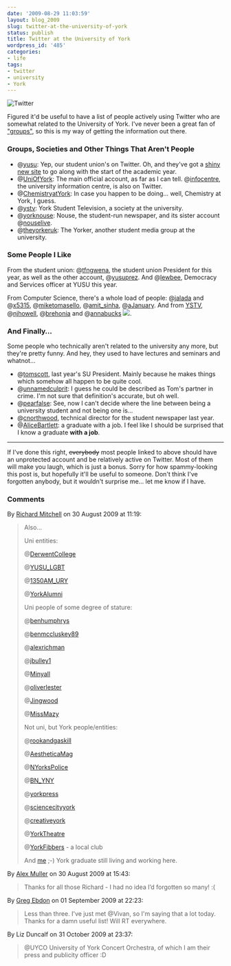 ```yaml
---
date: '2009-08-29 11:03:59'
layout: blog_2009
slug: twitter-at-the-university-of-york
status: publish
title: Twitter at the University of York
wordpress_id: '485'
categories:
- life
tags:
- twitter
- university
- York
---
```


![Twitter](http://alexmuller.s3.amazonaws.com/static/blog/2009-08-29-twitter-logo.png)

Figured it'd be useful to have a list of people actively using Twitter who are
somewhat related to the University of York. I've never been a great fan of
["groups"](http://www.twibes.com/), so this is my way of getting the
information out there.

### Groups, Societies and Other Things That Aren't People

* @[yusu](http://twitter.com/yusu): Yep, our student union's on Twitter. Oh,
   and they've got a [shiny new site](http://www.yusu.org/) to go along with
   the start of the academic year.
* @[UniOfYork](http://twitter.com/UniOfYork): The main official account, as
  far as I can tell. @[infocentre](http://twitter.com/infocentre), the
  university information centre, is also on Twitter.
* @[ChemistryatYork](http://twitter.com/ChemistryatYork): In case you happen
  to be doing… well, Chemistry at York, I guess.
* @[ystv](http://twitter.com/ystv): York Student Television, a society at the
  university.
* @[yorknouse](http://twitter.com/yorknouse): Nouse, the student-run
  newspaper, and its sister account
  @[nouselive](http://twitter.com/nouselive).
* @[theyorkeruk](http://twitter.com/theyorkeruk): The Yorker, another student
  media group at the university.

### Some People I Like

From the student union: @[tfngwena](http://twitter.com/tfngwena), the student
union President for this year, as well as the other account,
@[yusuprez](http://twitter.com/yusuprez). And
@[lewbee](http://twitter.com/lewbee), Democracy and Services officer at YUSU
this year.

From Computer Science, there's a whole load of people:
@[jalada](http://twitter.com/jalada) and @[x5315](http://twitter.com/x5315),
@[miketomasello](http://twitter.com/miketomasello),
@[amit_sinha](http://twitter.com/amit_sinha),
@[aJanuary](http://twitter.com/aJanuary). And from
[YSTV](http://ystv.york.ac.uk/), @[njhowell](http://twitter.com/njhowell),
@[brehonia](http://twitter.com/brehonia) and
@[annabucks](http://twitter.com/annabucks)
![](http://alexmuller.s3.amazonaws.com/static/blog/2009-08-29-twitter-padlock.gif).

### And Finally…

Some people who technically aren't related to the university any more, but
they're pretty funny. And hey, they used to have lectures and seminars and
whatnot…

* @[tomscott](http://twitter.com/tomscott), last year's SU President. Mainly
  because he makes things which somehow all happen to be quite cool.
* @[unnamedculprit](http://twitter.com/unnamedculprit): I guess he could be
  described as Tom's partner in crime. I'm not sure that definition's
  accurate, but oh well.
* @[pearfalse](http://twitter.com/pearfalse): See, now I can't decide where
  the line between being a university student and not being one is…
* @[cnorthwood](http://twitter.com/cnorthwood), technical director for the
  student newspaper last year.
* @[AliceBartlett](http://twitter.com/AliceBartlett): a graduate with a job. I
  feel like I should be surprised that I know a graduate **with a job**.

* * *

If I've done this right, <del>everybody</del> most people linked to above
should have an unprotected account and be relatively active on Twitter. Most
of them will make you laugh, which is just a bonus. Sorry for how
spammy-looking this post is, but hopefully it'll be useful to someone. Don't
think I've forgotten anybody, but it wouldn't surprise me… let me know if I
have.


### Comments ###


By [Richard Mitchell](http://twitter.com/mitchellrj) on 30 August 2009 at 11:19:

> Also...
> 
> 
> Uni entities:
> 
> @[DerwentCollege](http://twitter.com/DerwentCollege)
> 
> @[YUSU_LGBT](http://twitter.com/YUSU_LGBT)
> 
> @[1350AM_URY](http://twitter.com/1350AM_URY)
> 
> @[YorkAlumni](http://twitter.com/YorkAlumni)
> 
> 
> Uni people of some degree of stature:
> 
> @[benhumphrys](http://twitter.com/benhumphrys)
> 
> @[benmccluskey89](http://twitter.com/benmccluskey89)
> 
> @[alexrichman](http://twitter.com/alexrichman)
> 
> @[jbulley1](http://twitter.com/jbulley1)
> 
> @[Minyall](http://twitter.com/Minyall)
> 
> @[oliverlester](http://twitter.com/oliverlester)
> 
> @[Jingwood](http://twitter.com/Jingwood)
> 
> @[MissMazy](http://twitter.com/MissMazy)
> 
> 
> Not uni, but York people/entities:
> 
> @[rookandgaskill](http://twitter.com/rookandgaskill)
> 
> @[AestheticaMag](http://twitter.com/AestheticaMag)
> 
> @[NYorksPolice](http://twitter.com/NYorksPolice)
> 
> @[BN_YNY](http://twitter.com/BN_YNY)
> 
> @[yorkpress](http://twitter.com/yorkpress)
> 
> @[sciencecityyork](http://twitter.com/sciencecityyork)
> 
> @[creativeyork](http://twitter.com/creativeyork)
> 
> @[YorkTheatre](http://twitter.com/YorkTheatre)
> 
> @[YorkFibbers](http://twitter.com/YorkFibbers) - a local club
> 
> And [me](http://twitter.com/mitchellrj) ;-\) York
> graduate still living and working here.

By [Alex Muller](http://alex.mullr.net/blog/) on 30 August 2009 at 15:43:

> Thanks for all those Richard - I had no idea I’d forgotten so many! :(

By [Greg Ebdon](http://twitter.com/Vanderdecken) on 01 September 2009 at 22:23:

> Less than three. I've just met @Vivan, so I'm saying that a lot today. Thanks
> for a damn useful list! Will RT everywhere.

By Liz Duncalf on 31 October 2009 at 23:37:

> @UYCO University of York Concert Orchestra, of which I am their press and
> publicity officer :D
